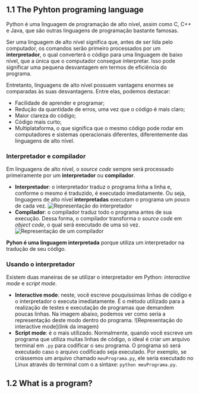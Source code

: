 ## 1.1 The Pyhton programing language

Python é uma linguagem de programação de alto nível, assim como C, C++ e Java, que são outras linguagens de programação bastante famosas. 

Ser uma linguagem de alto nível significa que, antes de ser lida pelo computador, os comandos serão primeiro processados por um **interpretador**, o qual converterá o código para uma linguagem de baixo nível, que a única que o computador consegue interpretar. Isso pode significar uma pequena desvantagem em termos de eficiência do programa.

Entretanto, linguagens de alto nível possuem vantagens enormes se comparadas às suas desvantagens. Entre elas, podemos destacar:

- Facilidade de aprender e programar;
- Redução da quantidade de erros, uma vez que o código é mais claro;
- Maior clareza do código;
- Código mais curto;
- Multiplataforma, o que significa que o mesmo código pode rodar em computadores e sistemas operacionais diferentes, diferentemente das linguagens de alto nível.

### Interpretador e compilador

Em linguagens de alto nível, o _source code_ sempre será processado primeiramente por um **interpretador** ou **compilador**.

- **Interpretador**: o interpretador traduz o programa linha a linha e, conforme o mesmo é traduzido, é executado imediatamente. Ou seja, linguagens de alto nível **interpretadas** executam o programa um pouco de cada vez.
![Representação do interpretador](https://i.ibb.co/z2KBjCh/image.png)
- **Compilador**: o compilador traduz todo o programa antes de sua execução. Dessa forma, o compilador transforma o _source code_ em _object code_, o qual será executado de uma só vez.
![Representação de um compilador](https://i.ibb.co/ChPtkh3/image.png)

**Pyhon é uma linguagem interpretada** porque utiliza um interpretador na tradução de seu código.

### Usando o interpretador

Existem duas maneiras de se utilizar o interpretador em Python: _interactive mode_ e _script mode_.

- **Interactive mode**: neste, você escreve pouquíssimas linhas de código e o interpretador o executa imediatamente. É o método utilizado para a realização de testes e executação de programas que demandem poucas linhas. Na imagem abaixo, podemos ver como seria a representação deste modo dentro do programa.
![Representação do interactive mode](link da imagem)
- **Script mode**: é o mais utilizado. Normalmente, quando você escreve um programa que utiliza muitas linhas de código, o ideal é criar um arquivo terminal em ```.py``` para codificar o seu programa. O programa só será executado caso o arquivo codificado seja executado.
Por exemplo, se criássemos um arquivo chamado ```meuPrograma.py```, ele seria executado no Linux através do terminal com o a sintaxe: ```python meuPrograma.py```.

## 1.2 What is a program?



